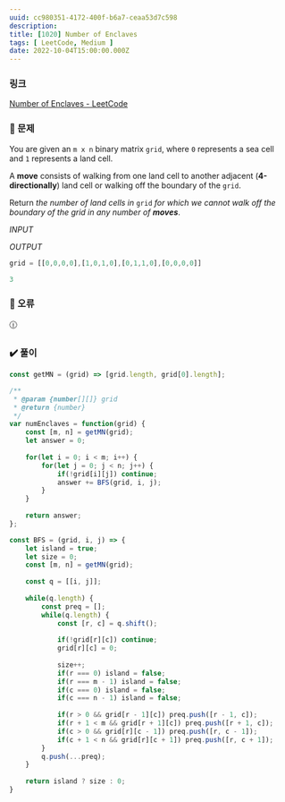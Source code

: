 ```yaml
---
uuid: cc980351-4172-400f-b6a7-ceaa53d7c598
description: 
title: [1020] Number of Enclaves
tags: [ LeetCode, Medium ]
date: 2022-10-04T15:00:00.000Z
---
```








### 링크

[Number of Enclaves - LeetCode](https://leetcode.com/problems/number-of-enclaves/)

### 📝 문제

You are given an `m x n` binary matrix `grid`, where `0` represents a sea cell and `1` represents a land cell.

A **move** consists of walking from one land cell to another adjacent (**4-directionally**) land cell or walking off the boundary of the `grid`.

Return *the number of land cells in* `grid` *for which we cannot walk off the boundary of the grid in any number of **moves***.

*INPUT*

*OUTPUT*

```jsx
grid = [[0,0,0,0],[1,0,1,0],[0,1,1,0],[0,0,0,0]]
```

```jsx
3
```

### 🚨 오류

<aside>
🕧

</aside>

### ✔️ 풀이

```jsx
const getMN = (grid) => [grid.length, grid[0].length];

/**
 * @param {number[][]} grid
 * @return {number}
 */
var numEnclaves = function(grid) {
    const [m, n] = getMN(grid);
    let answer = 0;
    
    for(let i = 0; i < m; i++) {
        for(let j = 0; j < n; j++) {
            if(!grid[i][j]) continue;
            answer += BFS(grid, i, j);
        }
    }
    
    return answer;
};

const BFS = (grid, i, j) => {
    let island = true;
    let size = 0;
    const [m, n] = getMN(grid);
    
    const q = [[i, j]];
    
    while(q.length) {
        const preq = [];
        while(q.length) {
            const [r, c] = q.shift();
            
            if(!grid[r][c]) continue;
            grid[r][c] = 0;
            
            size++;
            if(r === 0) island = false;
            if(r === m - 1) island = false;
            if(c === 0) island = false;
            if(c === n - 1) island = false;
            
            if(r > 0 && grid[r - 1][c]) preq.push([r - 1, c]);
            if(r + 1 < m && grid[r + 1][c]) preq.push([r + 1, c]);
            if(c > 0 && grid[r][c - 1]) preq.push([r, c - 1]);
            if(c + 1 < n && grid[r][c + 1]) preq.push([r, c + 1]);
        }
        q.push(...preq);
    }
    
    return island ? size : 0;
}
```